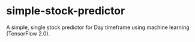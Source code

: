 # simple-stock-predictor
A simple, single stock predictor for Day timeframe using machine learning (TensorFlow 2.0).
